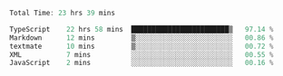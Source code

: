 <!--START_SECTION:waka-->

```typescript
Total Time: 23 hrs 39 mins

TypeScript    22 hrs 58 mins  ████████████████████████▒   97.14 %
Markdown      12 mins         ▒░░░░░░░░░░░░░░░░░░░░░░░░   00.86 %
textmate      10 mins         ▒░░░░░░░░░░░░░░░░░░░░░░░░   00.72 %
XML           7 mins          ░░░░░░░░░░░░░░░░░░░░░░░░░   00.55 %
JavaScript    2 mins          ░░░░░░░░░░░░░░░░░░░░░░░░░   00.16 %
```

<!--END_SECTION:waka-->
